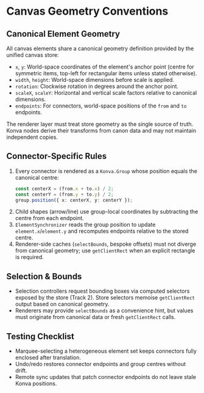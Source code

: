 # Canvas Geometry Conventions

## Canonical Element Geometry
All canvas elements share a canonical geometry definition provided by the unified canvas store:

- `x`, `y`: World-space coordinates of the element's anchor point (centre for symmetric items, top-left for rectangular items unless stated otherwise).
- `width`, `height`: World-space dimensions before scale is applied.
- `rotation`: Clockwise rotation in degrees around the anchor point.
- `scaleX`, `scaleY`: Horizontal and vertical scale factors relative to canonical dimensions.
- `endpoints`: For connectors, world-space positions of the `from` and `to` endpoints.

The renderer layer must treat store geometry as the single source of truth. Konva nodes derive their transforms from canon data and may not maintain independent copies.

## Connector-Specific Rules

1. Every connector is rendered as a `Konva.Group` whose position equals the canonical centre:
   ```ts
   const centerX = (from.x + to.x) / 2;
   const centerY = (from.y + to.y) / 2;
   group.position({ x: centerX, y: centerY });
   ```
2. Child shapes (arrow/line) use group-local coordinates by subtracting the centre from each endpoint.
3. `ElementSynchronizer` reads the group position to update `element.x`/`element.y` and recomputes endpoints relative to the stored centre.
4. Renderer-side caches (`selectBounds`, bespoke offsets) must not diverge from canonical geometry; use `getClientRect` when an explicit rectangle is required.

## Selection & Bounds

- Selection controllers request bounding boxes via computed selectors exposed by the store (Track 2). Store selectors memoise `getClientRect` output based on canonical geometry.
- Renderers may provide `selectBounds` as a convenience hint, but values must originate from canonical data or fresh `getClientRect` calls.

## Testing Checklist

- Marquee-selecting a heterogeneous element set keeps connectors fully enclosed after translation.
- Undo/redo restores connector endpoints and group centres without drift.
- Remote sync updates that patch connector endpoints do not leave stale Konva positions.
